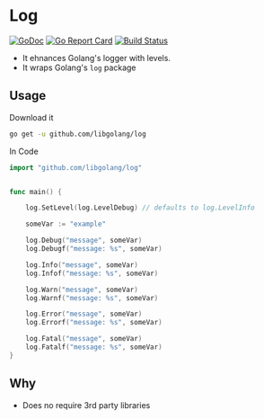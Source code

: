 # Log

[![GoDoc](https://godoc.org/github.com/libgolang/log?status.svg)](https://godoc.org/github.com/libgolang/log)
[![Go Report Card](https://goreportcard.com/badge/github.com/libgolang/log)](https://goreportcard.com/report/github.com/libgolang/log)
[![Build Status](https://travis-ci.org/libgolang/log.svg?branch=master)](https://travis-ci.org/libgolang/log)


- It ehnances Golang's logger with levels.
- It wraps Golang's `log` package


## Usage

Download it

```bash
go get -u github.com/libgolang/log

```


In Code

```go
import "github.com/libgolang/log"


func main() {

	log.SetLevel(log.LevelDebug) // defaults to log.LevelInfo

	someVar := "example"

	log.Debug("message", someVar)
	log.Debugf("message: %s", someVar)

	log.Info("message", someVar)
	log.Infof("message: %s", someVar)

	log.Warn("message", someVar)
	log.Warnf("message: %s", someVar)

	log.Error("message", someVar)
	log.Errorf("message: %s", someVar)

	log.Fatal("message", someVar)
	log.Fatalf("message: %s", someVar)
}

```

## Why
- Does no require 3rd party libraries

